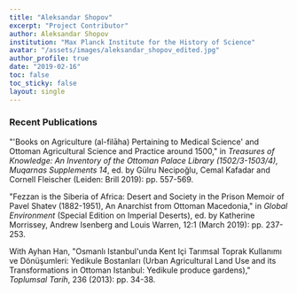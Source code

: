 ```yaml
---
title: "Aleksandar Shopov"
excerpt: "Project Contributor"
author: Aleksandar Shopov
institution: "Max Planck Institute for the History of Science"
avatar: "/assets/images/aleksandar_shopov_edited.jpg"
author_profile: true
date: "2019-02-16"
toc: false
toc_sticky: false
layout: single
---
```


### Recent Publications

"'Books on Agriculture (al-filāha) Pertaining to Medical Science' and Ottoman Agricultural Science and Practice around 1500," in *Treasures of Knowledge: An Inventory of the Ottoman Palace Library (1502/3-1503/4), Muqarnas Supplements 14*, ed. by Gülru Necipoğlu, Cemal Kafadar and Cornell Fleischer (Leiden: Brill 2019): pp. 557-569.

"Fezzan is the Siberia of Africa: Desert and Society in the Prison Memoir of Pavel Shatev (1882-1951), An Anarchist from Ottoman Macedonia," in *Global Environment* (Special Edition on Imperial Deserts), ed. by Katherine Morrissey, Andrew Isenberg and Louis Warren, 12:1 (March 2019): pp. 237-253.

With Ayhan Han, "Osmanlı Istanbul'unda Kent Içi Tarımsal Toprak Kullanımı ve Dönüşumleri: Yedikule Bostanları (Urban Agricultural Land Use and its Transformations in Ottoman Istanbul: Yedikule produce gardens)," *Toplumsal Tarih*, 236 (2013): pp. 34-38.
